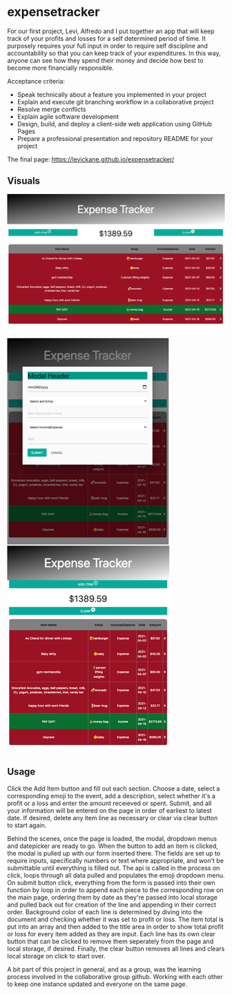 # expensetracker

For our first project, Levi, Alfredo and I put together an app that will keep track of your profits and losses for a self determined period of time. It purposely requires your full input in order to require self discipline and accountability so that you can keep track of your expenditures. In this way, anyone can see how they spend their money and decide how best to become more financially responsible.

Acceptance criteria:

* Speak technically about a feature you implemented in your project
* Explain and execute git branching workflow in a collaborative project
* Resolve merge conflicts
* Explain agile software development
* Design, build, and deploy a client-side web application using GitHub Pages
* Prepare a professional presentation and repository README for your project



The final page:
 https://levickane.github.io/expensetracker/

## Visuals

<img src="assets/images/expenseTrackerLargeScreen.png"/>

<img src="assets/images/expenseTrackerModal.png"/>

<img src="assets/images/expenseTrackerSmallScreen.png"/>

## Usage

Click the Add Item button and fill out each section. Choose a date, select a corresponding emoji to the event, add a description, select whether it's a profit or a loss and enter the amount receieved or spent. Submit, and all your information will be entered on the page in order of earliest to latest date. If desired, delete any item line as necessary or clear via clear button to start again.

Behind the scenes, once the page is loaded, the modal, dropdown menus and datepicker are ready to go. When the button to add an item is clicked, the modal is pulled up with our form inserted there. The fields are set up to require inputs, specifically numbers or text where appropriate, and won't be submittable until everything is filled out. The api is called in the process on click, loops through all data pulled and populates the emoji dropdown menu. On submit button click, everything from the form is passed into their own function by loop in order to append each piece to the corresponding row on the main page, ordering them by date as they're passed into local storage and pulled back out for creation of the line and appending in their correct order. Background color of each line is determined by diving into the document and checking whether it was set to profit or loss. The item total is put into an array and then added to the title area in order to show total profit or loss for every item added as they are input. Each line has its own clear button that can be clicked to remove them seperately from the page and local storage, if desired. Finally, the clear button removes all lines and clears local storage on click to start over.

A bit part of this project in general, and as a group, was the learning process involved in the collaborative group github. Working with each other to keep one instance updated and everyone on the same page. 


